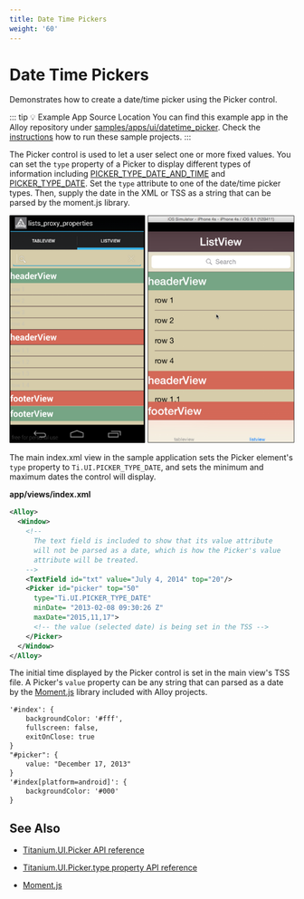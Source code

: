 ```yaml
---
title: Date Time Pickers
weight: '60'
---
```


# Date Time Pickers

Demonstrates how to create a date/time picker using the Picker control.

::: tip 💡 Example App Source Location
You can find this example app in the Alloy repository under [samples/apps/ui/datetime\_picker](https://github.com/appcelerator/alloy/tree/master/samples/apps/ui/datetime_picker). Check the [instructions](/guide/Alloy_Framework/Alloy_Guide/Alloy_Test_Apps/) how to run these sample projects.
:::

The Picker control is used to let a user select one or more fixed values. You can set the `type` property of a Picker to display different types of information including [PICKER\_TYPE\_DATE\_AND\_TIME](#!/api/Titanium.UI-property-PICKER_TYPE_DATE_AND_TIME) and [PICKER\_TYPE\_DATE](#!/api/Titanium.UI-property-PICKER_TYPE_DATE). Set the `type` attribute to one of the date/time picker types. Then, supply the date in the XML or TSS as a string that can be parsed by the moment.js library.

![screenshot](./screenshot.png)

The main index.xml view in the sample application sets the Picker element's `type` property to `Ti.UI.PICKER_TYPE_DATE`, and sets the minimum and maximum dates the control will display.

**app/views/index.xml**

```xml
<Alloy>
  <Window>
    <!--
      The text field is included to show that its value attribute
      will not be parsed as a date, which is how the Picker's value
      attribute will be treated.
    -->
    <TextField id="txt" value="July 4, 2014" top="20"/>
    <Picker id="picker" top="50"
      type="Ti.UI.PICKER_TYPE_DATE"
      minDate= "2013-02-08 09:30:26 Z"
      maxDate="2015,11,17">
      <!-- the value (selected date) is being set in the TSS -->
    </Picker>
  </Window>
</Alloy>
```

The initial time displayed by the Picker control is set in the main view's TSS file. A Picker's `value` property can be any string that can parsed as a date by the [Moment.js](http://momentjs.com/docs/) library included with Alloy projects.

```
'#index': {
    backgroundColor: '#fff',
    fullscreen: false,
    exitOnClose: true
}
"#picker": {
    value: "December 17, 2013"
}
'#index[platform=android]': {
    backgroundColor: '#000'
}
```

## See Also

* [Titanium.UI.Picker API reference](#!/api/Titanium.UI.Picker)

* [Titanium.UI.Picker.type property API reference](#!/api/Titanium.UI.Picker-property-type)

* [Moment.js](http://momentjs.com/docs/)
